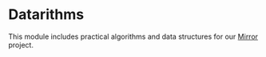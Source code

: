 # Datarithms

This module includes practical algorithms and data structures for our [Mirror](https://github.com/COSI-Lab/Mirror) project.

